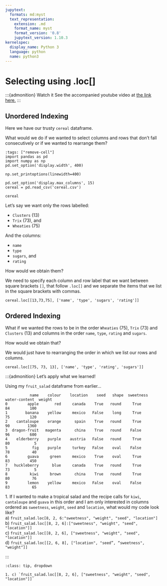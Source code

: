```yaml
---
jupytext:
  formats: md:myst
  text_representation:
    extension: .md
    format_name: myst
    format_version: '0.8'
    jupytext_version: 1.10.3
kernelspec:
  display_name: Python 3
  language: python
  name: python3
---
```


# Selecting using .loc\[\]

:::{admonition} Watch it
See the accompanied youtube video at <a href="https://www.youtube.com/embed/W88f5DAl9hk?rel=0?start=763&end=825" target="_blank">the link here.</a>
:::

## Unordered Indexing

Here we have our trusty `cereal` dataframe.

What would we do if we wanted to select columns and rows that don’t fall
consecutively or if we wanted to rearrange them?

```{code-cell} ipython3
:tags: ["remove-cell"]
import pandas as pd
import numpy as np
pd.set_option('display.width', 400)

np.set_printoptions(linewidth=400)

pd.set_option('display.max_columns', 15)
cereal = pd.read_csv('cereal.csv')
```


```{code-cell} ipython3
cereal
```


Let’s say we want only the rows labelled:

  - `Clusters` (13)
  - `Trix` (73), and
  - `Wheaties` (75)

And the columns:

  - `name`
  - `type`
  - `sugars`, and
  - `rating`

How would we obtain them?

We need to specify each column and row label that we want between square
brackets `[]`, that follow `.loc[]` and we separate the items that we
list in the square brackets with commas.


```{code-cell} ipython3
cereal.loc[[13,73,75], ['name', 'type', 'sugars', 'rating']]
```


## Ordered Indexing

What if we wanted the rows to be in the order `Wheaties` (75), `Trix`
(73) and `Clusters` (13) and columns in the order `name`, `type`,
`rating` and `sugars`.

How would we obtain that?

We would just have to rearranging the order in which we list our rows
and columns.


```{code-cell} ipython3
cereal.loc[[75, 73, 13], ['name', 'type', 'rating', 'sugars']]
```


:::{admonition} Let’s apply what we learned!

Using my `fruit_salad` dataframe from earlier...

```out
           name    colour    location    seed   shape  sweetness   water-content  weight
0         apple       red     canada    True   round     True          84         100
1        banana    yellow     mexico   False    long     True          75         120
2    cantaloupe    orange      spain    True   round     True          90        1360
3  dragon-fruit   magenta      china    True   round    False          96         600
4    elderberry    purple    austria   False   round     True          80           5
5           fig    purple     turkey   False    oval    False          78          40
6         guava     green     mexico    True    oval     True          83         450
7   huckleberry      blue     canada    True   round     True          73           5
8          kiwi     brown      china    True   round     True          80          76
9         lemon    yellow     mexico   False    oval    False          83          65
```

1\. If I wanted to make a tropical salad and the recipe calls for `kiwi`, `cantaloupe` and `guava` in this order and I am only interested in columns ordered as `sweetness`, `weight`, `seed` and  `location`, what would my code look like?         
a) `fruit_salad.loc[8, 2, 6:"sweetness", "weight", "seed", "location"]`          
b) `fruit_salad.loc[[8, 2, 6]:["sweetness", "weight", "seed", "location"]]`        
c) `fruit_salad.loc[[8, 2, 6], ["sweetness", "weight", "seed", "location"]]`    
d) `fruit_salad.loc[[2, 6, 8], ["location", "seed”, “sweetness", "weight"]]`    

:::

```{admonition} Solutions!
:class: tip, dropdown

1. c) `fruit_salad.loc[[8, 2, 6], ["sweetness", "weight", "seed", "location"]]`             

```
